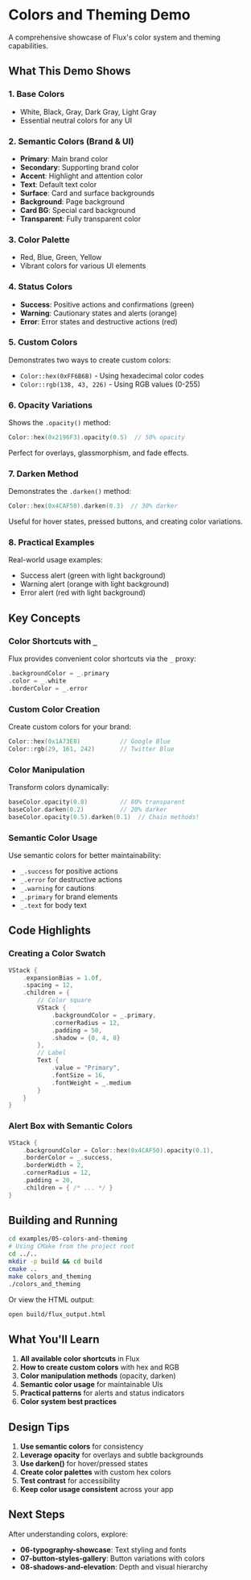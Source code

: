 # Colors and Theming Demo

A comprehensive showcase of Flux's color system and theming capabilities.

## What This Demo Shows

### 1. **Base Colors**
- White, Black, Gray, Dark Gray, Light Gray
- Essential neutral colors for any UI

### 2. **Semantic Colors (Brand & UI)**
- **Primary**: Main brand color
- **Secondary**: Supporting brand color
- **Accent**: Highlight and attention color
- **Text**: Default text color
- **Surface**: Card and surface backgrounds
- **Background**: Page background
- **Card BG**: Special card background
- **Transparent**: Fully transparent color

### 3. **Color Palette**
- Red, Blue, Green, Yellow
- Vibrant colors for various UI elements

### 4. **Status Colors**
- **Success**: Positive actions and confirmations (green)
- **Warning**: Cautionary states and alerts (orange)
- **Error**: Error states and destructive actions (red)

### 5. **Custom Colors**
Demonstrates two ways to create custom colors:
- `Color::hex(0xFF6B6B)` - Using hexadecimal color codes
- `Color::rgb(138, 43, 226)` - Using RGB values (0-255)

### 6. **Opacity Variations**
Shows the `.opacity()` method:
```cpp
Color::hex(0x2196F3).opacity(0.5)  // 50% opacity
```
Perfect for overlays, glassmorphism, and fade effects.

### 7. **Darken Method**
Demonstrates the `.darken()` method:
```cpp
Color::hex(0x4CAF50).darken(0.3)  // 30% darker
```
Useful for hover states, pressed buttons, and creating color variations.

### 8. **Practical Examples**
Real-world usage examples:
- Success alert (green with light background)
- Warning alert (orange with light background)
- Error alert (red with light background)

## Key Concepts

### Color Shortcuts with `_`
Flux provides convenient color shortcuts via the `_` proxy:
```cpp
.backgroundColor = _.primary
.color = _.white
.borderColor = _.error
```

### Custom Color Creation
Create custom colors for your brand:
```cpp
Color::hex(0x1A73E8)           // Google Blue
Color::rgb(29, 161, 242)       // Twitter Blue
```

### Color Manipulation
Transform colors dynamically:
```cpp
baseColor.opacity(0.8)         // 80% transparent
baseColor.darken(0.2)          // 20% darker
baseColor.opacity(0.5).darken(0.1)  // Chain methods!
```

### Semantic Color Usage
Use semantic colors for better maintainability:
- `_.success` for positive actions
- `_.error` for destructive actions
- `_.warning` for cautions
- `_.primary` for brand elements
- `_.text` for body text

## Code Highlights

### Creating a Color Swatch
```cpp
VStack {
    .expansionBias = 1.0f,
    .spacing = 12,
    .children = {
        // Color square
        VStack {
            .backgroundColor = _.primary,
            .cornerRadius = 12,
            .padding = 50,
            .shadow = {0, 4, 8}
        },
        // Label
        Text {
            .value = "Primary",
            .fontSize = 16,
            .fontWeight = _.medium
        }
    }
}
```

### Alert Box with Semantic Colors
```cpp
VStack {
    .backgroundColor = Color::hex(0x4CAF50).opacity(0.1),
    .borderColor = _.success,
    .borderWidth = 2,
    .cornerRadius = 12,
    .padding = 20,
    .children = { /* ... */ }
}
```

## Building and Running

```bash
cd examples/05-colors-and-theming
# Using CMake from the project root
cd ../..
mkdir -p build && cd build
cmake ..
make colors_and_theming
./colors_and_theming
```

Or view the HTML output:
```bash
open build/flux_output.html
```

## What You'll Learn

1. **All available color shortcuts** in Flux
2. **How to create custom colors** with hex and RGB
3. **Color manipulation methods** (opacity, darken)
4. **Semantic color usage** for maintainable UIs
5. **Practical patterns** for alerts and status indicators
6. **Color system best practices**

## Design Tips

1. **Use semantic colors** for consistency
2. **Leverage opacity** for overlays and subtle backgrounds
3. **Use darken()** for hover/pressed states
4. **Create color palettes** with custom hex colors
5. **Test contrast** for accessibility
6. **Keep color usage consistent** across your app

## Next Steps

After understanding colors, explore:
- **06-typography-showcase**: Text styling and fonts
- **07-button-styles-gallery**: Button variations with colors
- **08-shadows-and-elevation**: Depth and visual hierarchy

